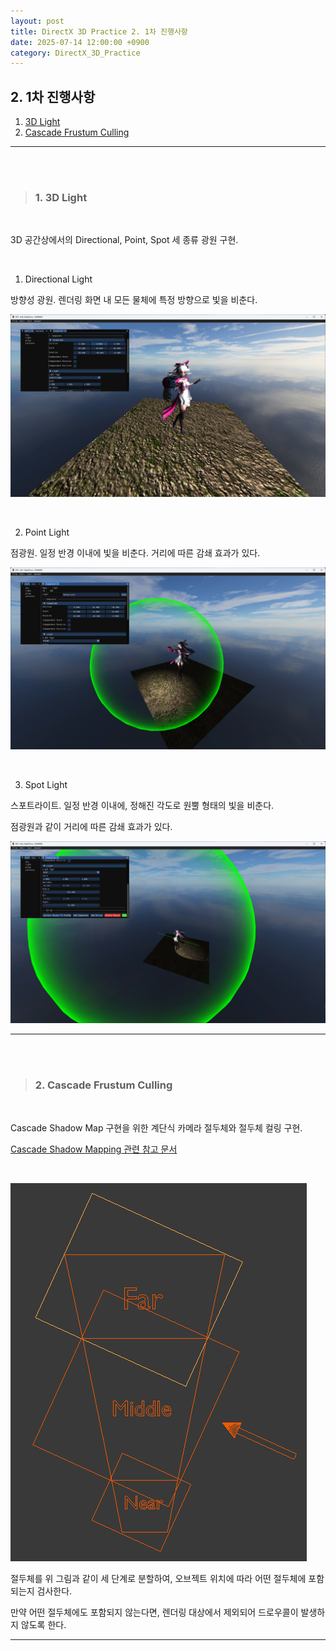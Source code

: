 ```yaml
---
layout: post
title: DirectX 3D Practice 2. 1차 진행사항
date: 2025-07-14 12:00:00 +0900
category: DirectX_3D_Practice
---
```


## 2. 1차 진행사항

1. [3D Light](#1-3d-light)
2. [Cascade Frustum Culling](#2-cascade-frustum-culling)

---

<br><br>

>### 1. 3D Light

<br>

3D 공간상에서의 Directional, Point, Spot 세 종류 광원 구현.

<br>

1. Directional Light

방향성 광원. 렌더링 화면 내 모든 물체에 특정 방향으로 빛을 비춘다.

![alt text](\public\img\directional_light.png)

<br>

2. Point Light

점광원. 일정 반경 이내에 빛을 비춘다. 거리에 따른 감쇄 효과가 있다.

![alt text](\public\img\point_light.png)

<br>

3. Spot Light

스포트라이트. 일정 반경 이내에, 정해진 각도로 원뿔 형태의 빛을 비춘다.

점광원과 같이 거리에 따른 감쇄 효과가 있다.

![alt text](\public\img\spot_light.png)


---

<br><br>

>### 2. Cascade Frustum Culling

<br>

Cascade Shadow Map 구현을 위한 계단식 카메라 절두체와 절두체 컬링 구현.

[Cascade Shadow Mapping 관련 참고 문서](https://ogldev.org/www/tutorial49/tutorial49.html)

<br>

![alt text](\public\img\cascade_frustum.png)

절두체를 위 그림과 같이 세 단계로 분할하여, 오브젝트 위치에 따라 어떤 절두체에 포함되는지 검사한다.

만약 어떤 절두체에도 포함되지 않는다면, 렌더링 대상에서 제외되어 드로우콜이 발생하지 않도록 한다.



---